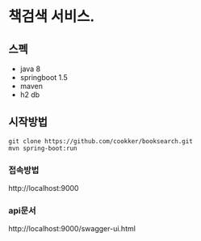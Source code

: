 # 책검색 서비스.


## 스펙
* java 8
* springboot 1.5
* maven
* h2 db

## 시작방법
```
git clone https://github.com/cookker/booksearch.git
mvn spring-boot:run
```

### 접속방법
http://localhost:9000
### api문서
http://localhost:9000/swagger-ui.html

